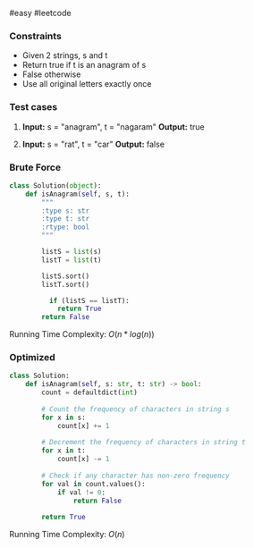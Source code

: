 #easy #leetcode
### Constraints
- Given 2 strings, s and t
- Return true if t is an anagram of s
- False otherwise
- Use all original letters exactly once

### Test cases
1. **Input:** s = "anagram", t = "nagaram"
	**Output:** true

2. **Input:** s = "rat", t = "car"
	**Output:** false

### Brute Force 
```python
class Solution(object):
    def isAnagram(self, s, t):
        """
        :type s: str
        :type t: str
        :rtype: bool
        """

        listS = list(s)
        listT = list(t)

        listS.sort()
        listT.sort()

          if (listS == listT):
            return True
        return False
```

Running Time Complexity: $O(n*log(n))$

### Optimized
```python
class Solution:
    def isAnagram(self, s: str, t: str) -> bool:
        count = defaultdict(int)
        
        # Count the frequency of characters in string s
        for x in s:
            count[x] += 1
        
        # Decrement the frequency of characters in string t
        for x in t:
            count[x] -= 1
        
        # Check if any character has non-zero frequency
        for val in count.values():
            if val != 0:
                return False
        
        return True
```

Running Time Complexity: $O(n)$
